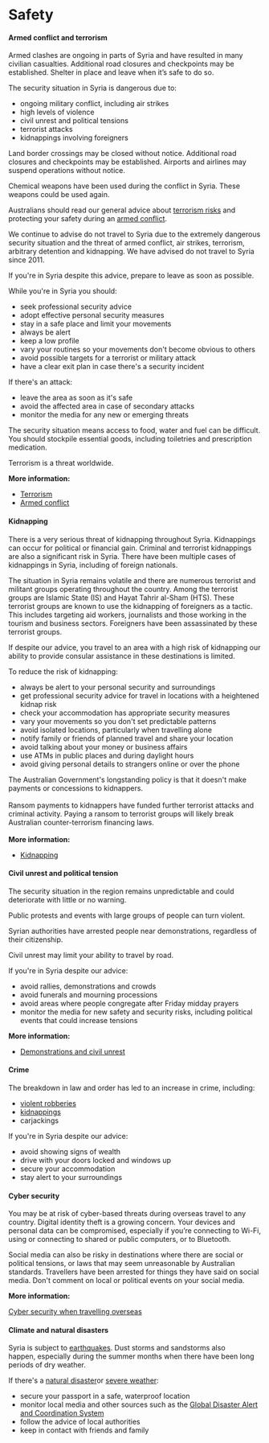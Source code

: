 # Safety

#### Armed conflict and terrorism

Armed clashes are ongoing in parts of Syria and have resulted in many civilian casualties. Additional road closures and checkpoints may be established. Shelter in place and leave when it’s safe to do so.

The security situation in Syria is dangerous due to:

* ongoing military conflict, including air strikes
* high levels of violence
* civil unrest and political tensions
* terrorist attacks
* kidnappings involving foreigners

Land border crossings may be closed without notice. Additional road closures and checkpoints may be established. Airports and airlines may suspend operations without notice.

Chemical weapons have been used during the conflict in Syria. These weapons could be used again.

Australians should read our general advice about [terrorism risks](/before-you-go/safety/terrorism "Terrorism") and protecting your safety during an [armed conflict](/before-you-go/staying-safe/armed-conflict "Armed conflict").

We continue to advise do not travel to Syria due to the extremely dangerous security situation and the threat of armed conflict, air strikes, terrorism, arbitrary detention and kidnapping. We have advised do not travel to Syria since 2011.

If you're in Syria despite this advice, prepare to leave as soon as possible.

While you're in Syria you should:

* seek professional security advice
* adopt effective personal security measures
* stay in a safe place and limit your movements
* always be alert
* keep a low profile
* vary your routines so your movements don't become obvious to others
* avoid possible targets for a terrorist or military attack
* have a clear exit plan in case there's a security incident

If there's an attack:

* leave the area as soon as it's safe
* avoid the affected area in case of secondary attacks
* monitor the media for any new or emerging threats

The security situation means access to food, water and fuel can be difficult. You should stockpile essential goods, including toiletries and prescription medication.

Terrorism is a threat worldwide.

**More information:**

* [Terrorism](/before-you-go/safety/terrorism "Terrorism")
* [Armed conflict](/before-you-go/staying-safe/armed-conflict "Armed conflict")

#### Kidnapping

There is a very serious threat of kidnapping throughout Syria. Kidnappings can occur for political or financial gain. Criminal and terrorist kidnappings are also a significant risk in Syria. There have been multiple cases of kidnappings in Syria, including of foreign nationals. 

The situation in Syria remains volatile and there are numerous terrorist and militant groups operating throughout the country. Among the terrorist groups are Islamic State (IS) and Hayat Tahrir al-Sham (HTS). These terrorist groups are known to use the kidnapping of foreigners as a tactic. This includes targeting aid workers, journalists and those working in the tourism and business sectors. Foreigners have been assassinated by these terrorist groups.  
  
If despite our advice, you travel to an area with a high risk of kidnapping our ability to provide consular assistance in these destinations is limited. 

To reduce the risk of kidnapping:

* always be alert to your personal security and surroundings
* get professional security advice for travel in locations with a heightened kidnap risk
* check your accommodation has appropriate security measures
* vary your movements so you don't set predictable patterns
* avoid isolated locations, particularly when travelling alone
* notify family or friends of planned travel and share your location
* avoid talking about your money or business affairs
* use ATMs in public places and during daylight hours
* avoid giving personal details to strangers online or over the phone

The Australian Government's longstanding policy is that it doesn't make payments or concessions to kidnappers.  
   
Ransom payments to kidnappers have funded further terrorist attacks and criminal activity. Paying a ransom to terrorist groups will likely break Australian counter-terrorism financing laws.  
   
**More information:**

* [Kidnapping](https://www.smartraveller.gov.au/before-you-go/safety/kidnapping)

#### Civil unrest and political tension

The security situation in the region remains unpredictable and could deteriorate with little or no warning.

Public protests and events with large groups of people can turn violent.

Syrian authorities have arrested people near demonstrations, regardless of their citizenship.

Civil unrest may limit your ability to travel by road.

If you're in Syria despite our advice:

* avoid rallies, demonstrations and crowds
* avoid funerals and mourning processions
* avoid areas where people congregate after Friday midday prayers
* monitor the media for new safety and security risks, including political events that could increase tensions

**More information:**

* [Demonstrations and civil unrest](/before-you-go/safety/protests-civil-unrest "Protests and civil unrest")

#### Crime

The breakdown in law and order has led to an increase in crime, including:

* [violent robberies](/before-you-go/safety/theft-robbery "Theft and robbery")
* [kidnappings](/before-you-go/safety/kidnapping "Reducing the risk of kidnapping")
* carjackings

If you're in Syria despite our advice:

* avoid showing signs of wealth
* drive with your doors locked and windows up
* secure your accommodation
* stay alert to your surroundings

#### Cyber security

You may be at risk of cyber-based threats during overseas travel to any country. Digital identity theft is a growing concern. Your devices and personal data can be compromised, especially if you’re connecting to Wi-Fi, using or connecting to shared or public computers, or to Bluetooth.

Social media can also be risky in destinations where there are social or political tensions, or laws that may seem unreasonable by Australian standards. Travellers have been arrested for things they have said on social media. Don't comment on local or political events on your social media.

**More information:**

[Cyber security when travelling overseas](https://www.smartraveller.gov.au/before-you-go/staying-safe/cyber-security)

#### Climate and natural disasters

Syria is subject to [earthquakes](/before-you-go/safety/earthquakes-tsunamis "Earthquakes and tsunamis"). Dust storms and sandstorms also happen, especially during the summer months when there have been long periods of dry weather.

If there's a [natural disaster](/before-you-go/safety/natural-disasters "Staying safe when there's a natural disaster")or [severe weather](/while-youre-away/crisis-or-emergency/severe-weather-incident "There's a severe weather incident"):

* secure your passport in a safe, waterproof location
* monitor local media and other sources such as the [Global Disaster Alert and Coordination System](http://gdacs.org/)
* follow the advice of local authorities
* keep in contact with friends and family